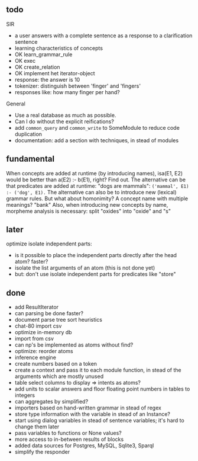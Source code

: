 ## todo

SIR

* a user answers with a complete sentence as a response to a clarification sentence
* learning characteristics of concepts
* OK learn_grammar_rule
* OK exec
* OK create_relation
* OK implement het iterator-object
* response: the answer is 10
* tokenizer: distinguish between 'finger' and 'fingers'
* responses like: how many finger per hand?

General

* Use a real database as much as possible.
* Can I do without the explicit reifications?
* add `common_query` and `common_write` to SomeModule to reduce code duplication
* documentation: add a section with techniques, in stead of modules

## fundamental

When concepts are added at runtime (by introducing names), isa(E1, E2) would be better than a(E2) :- b(E1), right? Find out.
The alternative can be that predicates are added at runtime: "dogs are mammals": `('mammal', E1) :- ('dog', E1).`
The alternative can also be to introduce new (lexical) grammar rules.
But what about homonimity? A concept name with multiple meanings? "bank"
Also, when introducing new concepts by name, morpheme analysis is necessary: split "oxides" into "oxide" and "s"

## later

optimize isolate independent parts:

* is it possible to place the independent parts directly after the head atom? faster?
* isolate the list arguments of an atom (this is not done yet)
* but: don't use isolate independent parts for predicates like "store"

## done

* add ResultIterator
* can parsing be done faster?
* document parse tree sort heuristics
* chat-80 import csv
* optimize in-memory db
* import from csv
* can np's be implemented as atoms without find?
* optimize: reorder atoms
* inference engine
* create numbers based on a token
* create a context and pass it to each module function, in stead of the arguments which are mostly unused
* table select columns to display => intents as atoms?
* add units to scalar answers and floor floating point numbers in tables to integers
* can aggregates by simplified?
* importers based on hand-written grammar in stead of regex
* store type information with the variable in stead of an Instance?
* start using dialog variables in stead of sentence variables; it's hard to change them later
* pass variables to functions or None values?
* more access to in-between results of blocks
* added data sources for Postgres, MySQL, Sqlite3, Sparql
* simplify the responder
